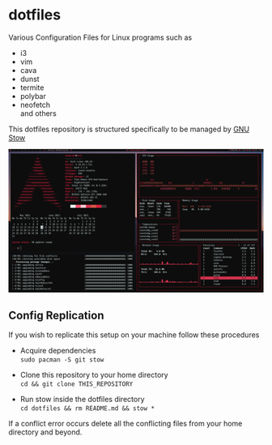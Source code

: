 # dotfiles
Various Configuration Files for Linux programs such as
- i3
- vim
- cava
- dunst
- termite
- polybar
- neofetch  
and others

This dotfiles repository is structured specifically to be managed by [GNU Stow](https://www.gnu.org/software/stow/)

<div align="center">
    <img src="./.screenshot">
</div>

## Config Replication
If you wish to replicate this setup on your machine follow these procedures

- Acquire dependencies  
`sudo pacman -S git stow`

- Clone this repository to your home directory  
`cd && git clone THIS_REPOSITORY`  

- Run stow inside the dotfiles directory  
`cd dotfiles && rm README.md && stow *`

If a conflict error occurs delete all the conflicting files from your home directory and beyond.
